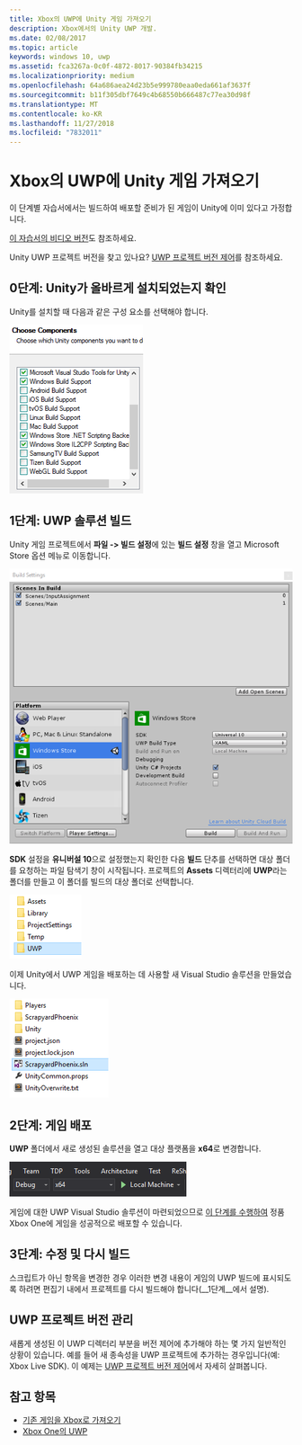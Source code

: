 ```yaml
---
title: Xbox의 UWP에 Unity 게임 가져오기
description: Xbox에서의 Unity UWP 개발.
ms.date: 02/08/2017
ms.topic: article
keywords: windows 10, uwp
ms.assetid: fca3267a-0c0f-4872-8017-90384fb34215
ms.localizationpriority: medium
ms.openlocfilehash: 64a686aea24d23b5e999780eaa0eda661af3637f
ms.sourcegitcommit: b11f305dbf7649c4b68550b666487c77ea30d98f
ms.translationtype: MT
ms.contentlocale: ko-KR
ms.lasthandoff: 11/27/2018
ms.locfileid: "7832011"
---
```

# <a name="bringing-unity-games-to-uwp-on-xbox"></a>Xbox의 UWP에 Unity 게임 가져오기


이 단계별 자습서에서는 빌드하여 배포할 준비가 된 게임이 Unity에 이미 있다고 가정합니다.

[이 자습서의 비디오 버전](https://www.youtube.com/watch?v=f0Ptvw7k-CE)도 참조하세요.

Unity UWP 프로젝트 버전을 찾고 있나요? [UWP 프로젝트 버전 제어](development-lanes-unity-versioning.md)를 참조하세요.

## <a name="step-0-ensure-unity-is-installed-correctly"></a>0단계: Unity가 올바르게 설치되었는지 확인

Unity를 설치할 때 다음과 같은 구성 요소를 선택해야 합니다.

![Unity 설치 구성 요소](images/unity-install-components.png)

## <a name="step-1-building-the-uwp-solution"></a>1단계: UWP 솔루션 빌드

Unity 게임 프로젝트에서 **파일 -> 빌드 설정**에 있는 **빌드 설정** 창을 열고 Microsoft Store 옵션 메뉴로 이동합니다.

![빌드 설정 창](images/build-settings.png)

**SDK** 설정을 **유니버설 10**으로 설정했는지 확인한 다음 **빌드** 단추를 선택하면 대상 폴더를 요청하는 파일 탐색기 창이 시작됩니다. 프로젝트의 **Assets** 디렉터리에 **UWP**라는 폴더를 만들고 이 폴더를 빌드의 대상 폴더로 선택합니다.

![빌드 대상 폴더](images/build-destination.png)

이제 Unity에서 UWP 게임을 배포하는 데 사용할 새 Visual Studio 솔루션을 만들었습니다.

![UWP VS 솔루션](images/uwp-vs-solution.png)

## <a name="step-2-deploying-your-game"></a>2단계: 게임 배포

**UWP** 폴더에서 새로 생성된 솔루션을 열고 대상 플랫폼을 **x64**로 변경합니다.

![x64 빌드 플랫폼](images/x64-build-platform.png)

게임에 대한 UWP Visual Studio 솔루션이 마련되었으므로 [이 단계를 수행하여](getting-started.md) 정품 Xbox One에 게임을 성공적으로 배포할 수 있습니다.

## <a name="step-3-modify-and-rebuild"></a>3단계: 수정 및 다시 빌드

스크립트가 아닌 항목을 변경한 경우 이러한 변경 내용이 게임의 UWP 빌드에 표시되도록 하려면 편집기 내에서 프로젝트를 다시 빌드해야 합니다(__1단계__에서 설명).

## <a name="versioning-your-uwp-project"></a>UWP 프로젝트 버전 관리

새롭게 생성된 이 UWP 디렉터리 부분을 버전 제어에 추가해야 하는 몇 가지 일반적인 상황이 있습니다. 예를 들어 새 종속성을 UWP 프로젝트에 추가하는 경우입니다(예: Xbox Live SDK).  이 예제는 [UWP 프로젝트 버전 제어](development-lanes-unity-versioning.md)에서 자세히 살펴봅니다.

## <a name="see-also"></a>참고 항목
- [기존 게임을 Xbox로 가져오기](development-lanes-landing.md)
- [Xbox One의 UWP](index.md)
